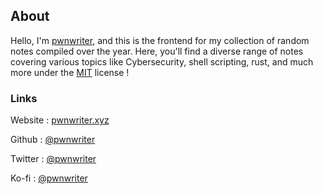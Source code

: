 ## About

Hello, I'm [pwnwriter][github], and this is the frontend for my collection of random notes compiled over the year. Here, you'll find a diverse range of notes covering various topics like Cybersecurity, shell scripting, rust, and much more under the [MIT][License] license !

### Links 

Website : [pwnwriter.xyz][website]

Github : [@pwnwriter][github]

Twitter : [@pwnwriter][twitter]

Ko-fi : [@pwnwriter][kofi]

<!-- Links -->
[github]: https://github.com/pwnwriter
[twitter]: https://twitter.com/pwnwriter
[website]: https://pwnwriter.xyz
[kofi]: https://ko-fi.com/pwnwriter
[License]: https://opensource.org/license/mit 

